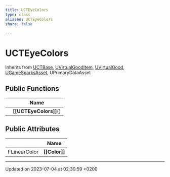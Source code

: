 ```yaml
---
title: UCTEyeColors
type: class
aliases: UCTEyeColors
share: false

---
```


# UCTEyeColors





Inherits from [UCTBase](/docs/SDK/Source/Classes/classUCTBase.md), [UVirtualGoodItem](/docs/SDK/Source/Classes/classUVirtualGoodItem.md), [UVirtualGood](/docs/SDK/Source/Classes/classUVirtualGood.md), [UGameSparksAsset](/docs/SDK/Source/Classes/classUGameSparksAsset.md), UPrimaryDataAsset

## Public Functions

|                | Name           |
| -------------- | -------------- |
| | **[[UCTEyeColors]]**() |

## Public Attributes

|                | Name           |
| -------------- | -------------- |
| FLinearColor | **[[Color]]**  |

-------------------------------

Updated on 2023-07-04 at 02:30:59 +0200